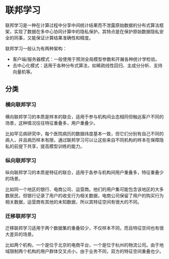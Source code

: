 # 联邦学习

联邦学习是一种在计算过程中分享中间统计结果而不泄露原始数据的分布式算法框架，实现了数据在多中心协同计算中的隐私保护。其特点是在保护原始数据隐私安全的同事，又能保证计算结果准确性和精度。

联邦学习一般认为有两种架构：

- 客户端/服务器模式：一般使用于预测全局模型参数和开展各种统计学检验。
- 去中心化模式：适用于各种分布式算法，如稀疏线性回归、主成分分析、支持向量机等。



## 分类

### 横向联邦学习

横向联邦学习的本质是样本的联合，适用于参与机构间业态相同但触达客户不同的场景，这种情况往往特征重叠多，用户重叠少。

比如罕见病研究中，每个医院病历的数据纬度基本一致，但它们分别有自己不同的病人，并且病历样本有限，通过联邦学习可以让这些来自不同机构的样本在保障隐私的前提下共享，提高模型训练的能力。



### 纵向联邦学习

纵向联邦学习的本质是特征的联合，适用于各参与机构间用户重叠多，特征重叠少的场景。

比如同一个地区的银行、电商公司、运营商。他们的用户集可能包含该地区的大多数居民，但银行记录了用户的收支行为相关数据，电商公司保留了用户的购买行为相关数据，运营商有其他的未知数据，所以其特征空间有很大的不同。



### 迁移联邦学习

迁移联邦学习适用于两个数据集的重叠较少，不仅样本不同，而且特征空间也有很大差异的场景。

比如两个机构，一个是位于北京的电商平台，一个是位于杭州的物流公司。由于地域限制两个机构的用户群体交叉点小，由于业务不同，双方的特征空间重叠也少。